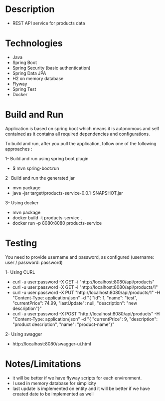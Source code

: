 # Description
- REST API service for products data

# Technologies
- Java
- Spring Boot
- Spring Security (basic authentication)
- Spring Data JPA
- H2 on memory database
- Flyway
- Spring Test
- Docker

# Build and Run
Application is based on spring boot which means it is autonomous and self contained as it contains all required dependencies and configurations.

To build and run, after you pull the application, follow one of the following approaches :

1- Build and run using spring boot plugin
- $ mvn spring-boot:run

2- Build and run the generated jar
- mvn package
- java -jar target/products-service-0.0.1-SNAPSHOT.jar

3- Using docker
- mvn package
- docker build -t products-service .
- docker run  -p 8080:8080 products-service

# Testing
You need to provide username and password, as configured (username: user
/ password: password)

1- Using CURL
- curl -u user:password -X GET -i "http://localhost:8080/api/products"
- curl -u user:password -X GET -i "http://localhost:8080/api/products/1"
- curl -u user:password -X PUT "http://localhost:8080/api/products/1" -H "Content-Type: application/json" -d "{ \"id\": 1, \"name\": \"test\", \"currentPrice\": 74.99, \"lastUpdate\": null, \"description\": \"new description\"}"
- curl -u user:password -X POST "http://localhost:8080/api/products" -H "Content-Type: application/json" -d "{ \"currentPrice\": 9, \"description\": \"product description\", \"name\": \"product-name\"}"

2- Using swagger
- http://localhost:8080/swagger-ui.html

# Notes/Limitations
- it will be better if we have flyway scripts for each environment.
- I used in memory database for simplicity
- last update is implemented on entity and it will be better if we have
  created date to be implemented as well
